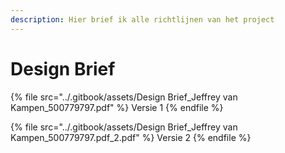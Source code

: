 ```yaml
---
description: Hier brief ik alle richtlijnen van het project
---
```


# Design Brief

{% file src="../.gitbook/assets/Design Brief_Jeffrey van Kampen_500779797.pdf" %}
Versie 1
{% endfile %}

{% file src="../.gitbook/assets/Design Brief_Jeffrey van Kampen_500779797.pdf_2.pdf" %}
Versie 2
{% endfile %}

<figure><img src="../.gitbook/assets/1-1.png" alt=""><figcaption></figcaption></figure>

<figure><img src="../.gitbook/assets/2-1.png" alt=""><figcaption></figcaption></figure>

<figure><img src="../.gitbook/assets/3-1.png" alt=""><figcaption></figcaption></figure>

<figure><img src="../.gitbook/assets/4-1.png" alt=""><figcaption></figcaption></figure>

<figure><img src="../.gitbook/assets/5-1.png" alt=""><figcaption></figcaption></figure>

<figure><img src="../.gitbook/assets/6-1.png" alt=""><figcaption></figcaption></figure>

<figure><img src="../.gitbook/assets/7-1.png" alt=""><figcaption></figcaption></figure>

<figure><img src="../.gitbook/assets/8-1.png" alt=""><figcaption></figcaption></figure>

<figure><img src="../.gitbook/assets/9-1.png" alt=""><figcaption></figcaption></figure>

<figure><img src="../.gitbook/assets/10-1.png" alt=""><figcaption></figcaption></figure>

<figure><img src="../.gitbook/assets/11-1.png" alt=""><figcaption></figcaption></figure>

<figure><img src="../.gitbook/assets/12-1.png" alt=""><figcaption></figcaption></figure>

<figure><img src="../.gitbook/assets/13-1.png" alt=""><figcaption></figcaption></figure>

<figure><img src="../.gitbook/assets/14-1.png" alt=""><figcaption></figcaption></figure>

<figure><img src="../.gitbook/assets/15-1.png" alt=""><figcaption></figcaption></figure>

<figure><img src="../.gitbook/assets/16-1.png" alt=""><figcaption></figcaption></figure>

<figure><img src="../.gitbook/assets/17-1.png" alt=""><figcaption></figcaption></figure>

<figure><img src="../.gitbook/assets/18-1.png" alt=""><figcaption></figcaption></figure>

<figure><img src="../.gitbook/assets/19-1.png" alt=""><figcaption></figcaption></figure>

<figure><img src="../.gitbook/assets/20-1.png" alt=""><figcaption></figcaption></figure>

<figure><img src="../.gitbook/assets/21-1.png" alt=""><figcaption></figcaption></figure>
